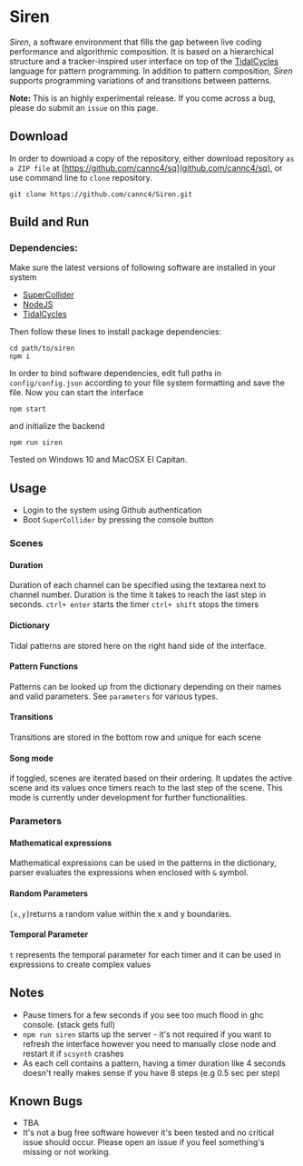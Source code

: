 # Siren

*Siren*, a software environment that fills the gap between live coding performance and algorithmic composition. It is based on a hierarchical structure and a tracker-inspired user interface on top of the [TidalCycles](https://github.com/tidalcycles/Tidal/) language for pattern programming. In addition to pattern composition, *Siren* supports programming variations of and transitions between patterns.

**Note:** This is an highly experimental release. If you come across a bug, please do submit an `issue` on this page.

## Download

In order to download a copy of the repository, either download repository `as a ZIP file` at [https://github.com/cannc4/sq](github.com/cannc4/sq), or use command line to `clone` repository.

```
git clone https://github.com/cannc4/Siren.git
```

## Build and Run

### Dependencies:
Make sure the latest versions of following software are installed in your system

- [SuperCollider](http://supercollider.github.io/download.html)
- [NodeJS](https://nodejs.org/en/download/)
- [TidalCycles](https://tidalcycles.org/getting_started.html)

Then follow these lines to install package dependencies:

```
cd path/to/siren
npm i
```

In order to bind software dependencies, edit full paths in `config/config.json` according to your file system formatting and save the file. Now you can start the interface
```
npm start
```

and initialize the backend
```
npm run siren
```


Tested on Windows 10 and MacOSX El Capitan.

## Usage

- Login to the system using Github authentication
- Boot `SuperCollider` by pressing the console button

### Scenes
#### Duration

  Duration of each channel can be specified using the textarea next to channel number. Duration is the time it takes to reach the last step in seconds.
  `ctrl+ enter` starts the timer
  `ctrl+ shift` stops the timers

#### Dictionary

  Tidal patterns are stored here on the right hand side of the interface.

#### Pattern Functions

  Patterns can be looked up from the dictionary depending on their names and valid parameters. See `parameters` for various types.

#### Transitions
  Transitions are stored in the bottom row and unique for each scene

#### Song mode

  if toggled, scenes are iterated based on their ordering. It updates the active scene and its values once timers reach to the last step of the scene.
  This mode is currently under development for further functionalities.



### Parameters

#### Mathematical expressions

Mathematical expressions can be used in the patterns in the dictionary, parser evaluates the expressions when enclosed with `&` symbol.

#### Random Parameters

`[x,y]`returns a random value within the x and y boundaries.

#### Temporal Parameter
`t` represents the temporal parameter for each timer and it can be used in expressions to create complex values





## Notes
- Pause timers for a few seconds if you see too much flood in ghc console. (stack gets full)
- `npm run siren` starts up the server - it's not required if you want to refresh the interface however you need to manually close node and restart it if `scsynth` crashes
- As each cell contains a pattern, having a timer duration like 4 seconds doesn't really makes sense if you have 8 steps (e.g 0.5 sec per step)

## Known Bugs

- TBA
- It's not a bug free software however it's been tested and no critical issue should occur. Please open an issue if you feel something's missing or not working.
